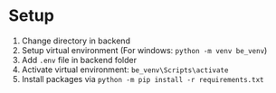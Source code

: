 # Setup

1. Change directory in backend
2. Setup virtual environment (For windows: `python -m venv be_venv`)
3. Add `.env` file in backend folder
4. Activate virtual environment: `be_venv\Scripts\activate`
5. Install packages via `python -m pip install -r requirements.txt`
